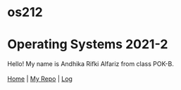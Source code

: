 # os212
# Operating Systems 2021-2
Hello! My name is Andhika Rifki Alfariz from class POK-B.
</br>
</br>
[Home](https://andhikalfariz.github.io/os212/) | [My Repo](https://github.com/andhikalfariz/os212) | [Log](https://github.com/andhikalfariz/os212/tree/master/TXT/mylog.txt)
